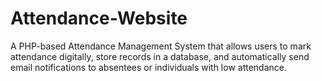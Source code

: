 # Attendance-Website
A PHP-based Attendance Management System that allows users to mark attendance digitally, store records in a database, and automatically send email notifications to absentees or individuals with low attendance.
